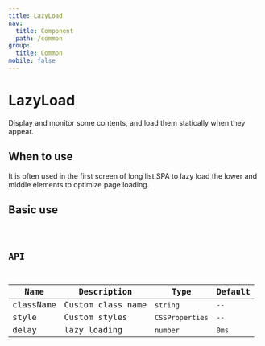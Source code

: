 ```yaml
---
title: LazyLoad
nav:
  title: Component
  path: /common
group:
  title: Common
mobile: false
---
```


# LazyLoad

Display and monitor some contents, and load them statically when they appear.

## When to use

It is often used in the first screen of long list SPA to lazy load the lower and middle elements to optimize page loading.

## Basic use

<code src="./demos/index1.tsx"/>

## API

| Name      | Description       | Type            | Default |
| --------- | ----------------- | --------------- | ------- |
| className | Custom class name | `string`        | `--`    |
| style     | Custom styles     | `CSSProperties` | `--`    |
| delay     | lazy loading      | `number`        | `0ms`   |
